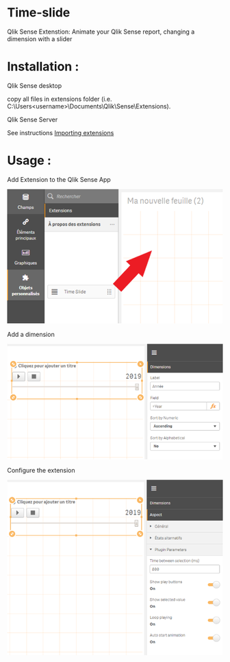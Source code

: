 # Time-slide
Qlik Sense Extenstion: Animate your Qlik Sense report, changing a dimension with a slider



Installation :
==============
Qlik Sense desktop 

  copy all files in extensions folder (i.e.  C:\Users\<username>\Documents\Qlik\Sense\Extensions).

Qlik Sense Server
  
  See instructions <a href="http://help.qlik.com/en-US/sense/February2019/Subsystems/ManagementConsole/Content/Sense_QMC/import-extensions.htm">Importing extensions</a>

Usage :
=======
Add Extension to the Qlik Sense App

![Alt text](/img/img1.png?raw=true "Add Extension to the Qlik Sense App")

Add a dimension

![Alt text](/img/img2.png?raw=true "Add a dimension")

Configure the extension

![Alt text](/img/img3.png?raw=true "Configure the extension")
